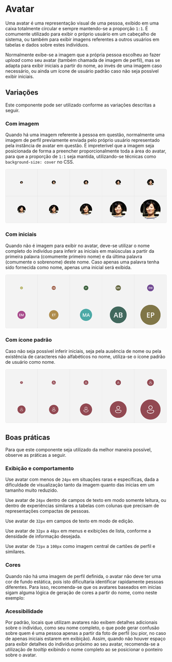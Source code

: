 # Avatar

Uma avatar é uma representação visual de uma pessoa, exibido em uma caixa totalmente circular e sempre mantendo-se a proporção `1:1`. É comumente utilizado para exibir o próprio usuário em um cabeçalho de sistema, ou também para exibir imagens referentes a outros usuários em tabelas e dados sobre estes indivíduos.

Normalmente exibe-se a imagem que a própria pessoa escolheu ao fazer _upload_ como seu avatar (também chamada de imagem de perfil), mas se adapta para exibir iniciais a partir do nome, ao invés de uma imagem caso necessário, ou ainda um ícone de usuário padrão caso não seja possível exibir iniciais.

<LinkToCpsElements name="avatar" />

## Variações

Este componente pode ser utilizado conforme as variações descritas a seguir.

### Com imagem

Quando há uma imagem referente à pessoa em questão, normalmente uma imagem de perfil previamente enviada pelo próprio usuário representado pela instância de avatar em questão. É impreterível que a imagem seja posicionada de forma a preencher proporcionalmente toda a área do avatar, para que a proporção de `1:1` seja mantida, utilizando-se técnicas como `background-size: cover` no CSS.

![Avatar - Com imagem](../assets/images/component-avatar-image.png)

### Com iniciais

Quando não é imagem para exibir no avatar, deve-se utilizar o nome completo do indivíduo para inferir as iniciais em maiúsculas a partir da primeira palavra (comumente primeiro nome) e da última palavra (comumente o sobrenome) deste nome. Caso apenas uma palavra tenha sido fornecida como nome, apenas uma inicial será exibida.

![Avatar - Com inicias](../assets/images/component-avatar-initials.png)

### Com ícone padrão

Caso não seja possível inferir iniciais, seja pela ausência de nome ou pela existência de caracteres não alfabéticos no nome, utiliza-se o ícone padrão de usuário como nome.

![Avatar - Com ícone padrão](../assets/images/component-avatar-icon.png)

## Boas práticas

Para que este componente seja utilizado da melhor maneira possível, observe as práticas a seguir.

### Exibição e comportamento

Use avatar com menos de `24px` em situações raras e específicas, dada a dificuldade de visualização tanto da imagem quanto das inicias em um tamanho muito reduzido.

Use avatar de `24px` dentro de campos de texto em modo somente leitura, ou dentro de experiências similares a tabelas com colunas que precisam de representações compactas de pessoas.

Use avatar de `32px` em campos de texto em modo de edição.

Use avatar de `32px` a `48px` em menus e exibições de lista, conforme a densidade de informação desejada.

Use avatar de `72px` a `100px` como imagem central de cartões de perfil e similares.

### Cores

Quando não há uma imagem de perfil definida, o avatar não deve ter uma cor de fundo estática, pois isto dificultaria identificar rapidamente pessoas diferentes. Para isso, recomenda-se que os avatares baseados em inicias sigam alguma lógica de geração de cores a partir do nome, como neste exemplo:

<AvatarGenerator />

### Acessibilidade

Por padrão, locais que utilizam avatares não exibem detalhes adicionais sobre o indivíduo, como seu nome completo, o que pode gerar confusão sobre quem é uma pessoa apenas a partir da foto de perfil (ou pior, no caso de apenas iniciais estarem em exibição). Assim, quando não houver espaço para exibir detalhes do indivíduo próximo ao seu avatar, recomenda-se a utilização de _tooltip_ exibindo o nome completo ao se posicionar o ponteiro sobre o avatar.
